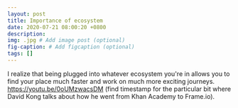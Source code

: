 ```yaml
---
layout: post
title: Importance of ecosystem
date: 2020-07-21 08:00:20 +0800
description: 
img: .jpg # Add image post (optional)
fig-caption: # Add figcaption (optional)
tags: []
---
```


I realize that being plugged into whatever ecosystem you're in allows you to find your place much faster and work on much more exciting journeys. https://youtu.be/0oUMzwacsDM (find timestamp for the particular bit where David Kong talks about how he went from Khan Academy to Frame.io).
